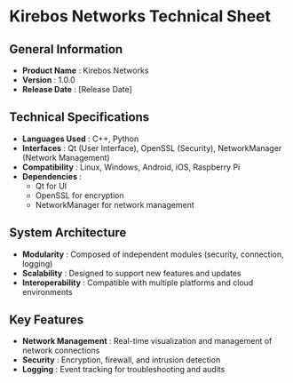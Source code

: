 # Kirebos Networks Technical Sheet

## General Information
- **Product Name** : Kirebos Networks
- **Version** : 1.0.0
- **Release Date** : [Release Date]

## Technical Specifications
- **Languages Used** : C++, Python
- **Interfaces** : Qt (User Interface), OpenSSL (Security), NetworkManager (Network Management)
- **Compatibility** : Linux, Windows, Android, iOS, Raspberry Pi
- **Dependencies** :
  - Qt for UI
  - OpenSSL for encryption
  - NetworkManager for network management

## System Architecture
- **Modularity** : Composed of independent modules (security, connection, logging)
- **Scalability** : Designed to support new features and updates
- **Interoperability** : Compatible with multiple platforms and cloud environments

## Key Features
- **Network Management** : Real-time visualization and management of network connections
- **Security** : Encryption, firewall, and intrusion detection
- **Logging** : Event tracking for troubleshooting and audits
